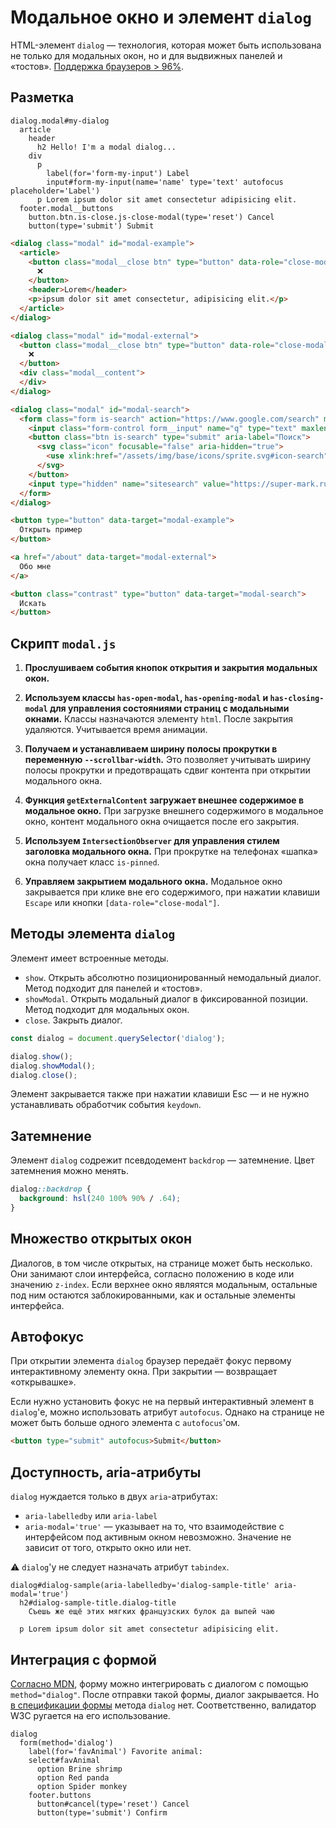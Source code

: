 # Модальное окно и элемент `dialog`

HTML-элемент `dialog` — технология, которая может быть использована не только для модальных окон, но и для выдвижных панелей и «тостов». [Поддержка браузеров > 96%](https://caniuse.com/?search=dialog).

## Разметка

```pug
dialog.modal#my-dialog
  article
    header
      h2 Hello! I'm a modal dialog...
    div
      p
        label(for='form-my-input') Label
        input#form-my-input(name='name' type='text' autofocus placeholder='Label')
      p Lorem ipsum dolor sit amet consectetur adipisicing elit.
  footer.modal__buttons
    button.btn.is-close.js-close-modal(type='reset') Cancel
    button(type='submit') Submit
```

```html
<dialog class="modal" id="modal-example">
  <article>
    <button class="modal__close btn" type="button" data-role="close-modal" aria-label="Close">
      ❌
    </button>
    <header>Lorem</header>
    <p>ipsum dolor sit amet consectetur, adipisicing elit.</p>
  </article>
</dialog>

<dialog class="modal" id="modal-external">
  <button class="modal__close btn" type="button" data-role="close-modal" aria-label="Close">
    ❌
  </button>
  <div class="modal__content">
  </div>
</dialog>

<dialog class="modal" id="modal-search">
  <form class="form is-search" action="https://www.google.com/search" method="get" target="_blank">
    <input class="form-control form__input" name="q" type="text" maxlength="255" tabindex="-1" autocomplete="off" value="" placeholder="Поиск" spellcheck="false" data-ms-editor="true">
    <button class="btn is-search" type="submit" aria-label="Поиск">
      <svg class="icon" focusable="false" aria-hidden="true">
        <use xlink:href="/assets/img/base/icons/sprite.svg#icon-search"></use>
      </svg>
    </button>
    <input type="hidden" name="sitesearch" value="https://super-mark.ru">
  </form>
</dialog>

<button type="button" data-target="modal-example">
  Открыть пример
</button>

<a href="/about" data-target="modal-external">
  Обо мне
</a>

<button class="contrast" type="button" data-target="modal-search">
  Искать
</button>

```

## Скрипт `modal.js`

1. **Прослушиваем события кнопок открытия и закрытия модальных окон.**

2. **Используем классы `has-open-modal`, `has-opening-modal` и `has-closing-modal` для управления состояниями страниц с модальными окнами.** Классы назначаются элементу `html`. После закрытия удаляются. Учитывается время анимации.

3. **Получаем и устанавливаем ширину полосы прокрутки в переменную `--scrollbar-width`.** Это позволяет учитывать ширину полосы прокрутки и предотвращать сдвиг контента при открытии модального окна.

4. **Функция `getExternalContent` загружает внешнее содержимое в модальное окно.** При загрузке внешнего содержимого в модальное окно, контент модального окна очищается после его закрытия.

5. **Используем `IntersectionObserver` для управления стилем заголовка модального окна.** При прокрутке на телефонах «шапка» окна получает класс `is-pinned`.

6. **Управляем закрытием модального окна.** Модальное окно закрывается при клике вне его содержимого, при нажатии клавиши `Escape` или кнопки `[data-role="close-modal"]`.

## Методы элемента `dialog`

Элемент имеет встроенные методы.

- `show`. Открыть абсолютно позиционированный немодальный диалог. Метод подходит для панелей и «тостов».
- `showModal`. Открыть модальный диалог в фиксированной позиции. Метод подходит для модальных окон.
- `close`. Закрыть диалог.

```javascript
const dialog = document.querySelector('dialog');

dialog.show();
dialog.showModal();
dialog.close();
```

Элемент закрывается также при нажатии клавиши Esc — и не нужно устанавливать обработчик события `keydown`.

## Затемнение

Элемент `dialog` содрежит псевдодемент `backdrop` — затемнение. Цвет затемнения можно менять.

```css
dialog::backdrop {
  background: hsl(240 100% 90% / .64);
}
```

## Множество открытых окон

Диалогов, в том числе открытых, на странице может быть несколько. Они занимают слои интерфейса, согласно положению в коде или значению `z-index`. Если верхнее окно являятся модальным, остальные под ним остаются заблокированными, как и остальные элементы интерфейса.

## Автофокус

При открытии элемента `dialog` браузер передаёт фокус первому интерактивному элементу окна. При закрытии — возвращает «открывашке».

Если нужно установить фокус не на первый интерактивный элемент в `dialog`'е, можно использовать атрибут `autofocus`. Однако на странице не может быть больше одного элемента с `autofocus`'ом.

```html
<button type="submit" autofocus>Submit</button>
```

## Доступность, aria-атрибуты

`dialog` нуждается только в двух `aria`-атрибутах:

- `aria-labelledby` или `aria-label`
- `aria-modal='true'` — указывает на то, что взаимодействие с интерфейсом под активным окном невозможно. Значение не зависит от того, открыто окно или нет.

⚠️ `dialog`'у не следует назначать атрибут `tabindex`.

```pug
dialog#dialog-sample(aria-labelledby='dialog-sample-title' aria-modal='true')
  h2#dialog-sample-title.dialog-title
    Съешь же ещё этих мягких французских булок да выпей чаю

  p Lorem ipsum dolor sit amet consectetur adipisicing elit.
```

## Интеграция с формой

[Согласно MDN](https://developer.mozilla.org/ru/docs/Web/HTML/Element/dialog), форму можно интегрировать с диалогом с помощью `method="dialog"`. После отправки такой формы, диалог закрывается. Но [в спецификации формы](https://html.spec.whatwg.org/multipage/forms.html#the-form-element) метода `dialog` нет. Соответственно, валидатор W3C ругается на его использование.

```pug
dialog
  form(method='dialog')
    label(for='favAnimal') Favorite animal:
    select#favAnimal
      option Brine shrimp
      option Red panda
      option Spider monkey
    footer.buttons
      button#cancel(type='reset') Cancel
      button(type='submit') Confirm
```

